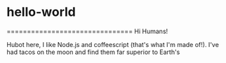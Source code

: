 # hello-world
===============================
Hi Humans!

Hubot here, I like Node.js and coffeescript (that's what I'm made of!).
I've had tacos on the moon and find them far superior to Earth's
